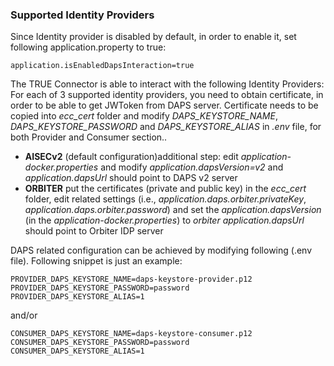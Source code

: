 ### Supported Identity Providers <a href="#identityproviders" id="identityproviders"></a>

Since Identity provider is disabled by default, in order to enable it, set following application.property to true:

```
application.isEnabledDapsInteraction=true

```

The TRUE Connector is able to interact with the following Identity Providers: For each of 3 supported identity providers, you need to obtain certificate, in order to be able to get JWToken from DAPS server. Certificate needs to be copied into _ecc\_cert_ folder and modify _DAPS\_KEYSTORE\_NAME_, _DAPS\_KEYSTORE\_PASSWORD_ and _DAPS\_KEYSTORE\_ALIAS_ in _.env_ file, for both Provider and Consumer section..

* **AISECv2** (default configuration)additional step: edit _application-docker.properties_ and modify _application.dapsVersion=v2_ and _application.dapsUrl_ should point to DAPS v2 server
* **ORBITER** put the certificates (private and public key) in the _ecc\_cert_ folder, edit related settings (i.e., _application.daps.orbiter.privateKey_, _application.daps.orbiter.password_) and set the _application.dapsVersion_ (in the _application-docker.properties_) to _orbiter_ _application.dapsUrl_ should point to Orbiter IDP server

DAPS related configuration can be achieved by modifying following (.env file). Following snippet is just an example:

```
PROVIDER_DAPS_KEYSTORE_NAME=daps-keystore-provider.p12
PROVIDER_DAPS_KEYSTORE_PASSWORD=password
PROVIDER_DAPS_KEYSTORE_ALIAS=1
```

and/or

```
CONSUMER_DAPS_KEYSTORE_NAME=daps-keystore-consumer.p12
CONSUMER_DAPS_KEYSTORE_PASSWORD=password
CONSUMER_DAPS_KEYSTORE_ALIAS=1
```